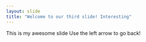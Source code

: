 ```yaml
---
layout: slide
title: "Welcome to our third slide! Interesting"
---
```

This is my awesome slide
Use the left arrow to go back!
